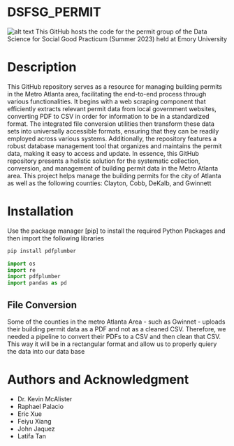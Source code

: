 # DSFSG_PERMIT
![alt text](https://1000logos.net/wp-content/uploads/2022/06/Emory-University-Logo.png)
This GitHub hosts the code for the permit group of the Data Science for Social Good Practicum (Summer 2023) held at Emory University

# Description
This GitHub repository serves as a resource for managing building permits in the Metro Atlanta area, facilitating the end-to-end process through various functionalities. It begins with a web scraping component that efficiently extracts relevant permit data from local government websites, converting PDF to CSV in order for information to be in a standardized format. The integrated file conversion utilities then transform these data sets into universally accessible formats, ensuring that they can be readily employed across various systems. Additionally, the repository features a robust database management tool that organizes and maintains the permit data, making it easy to access and update. In essence, this GitHub repository presents a holistic solution for the systematic collection, conversion, and management of building permit data in the Metro Atlanta area. This project helps manage the building permits for the city of Atlanta as well as the following counties: Clayton, Cobb, DeKalb, and Gwinnett

# Installation
Use the package manager [pip] to install the required Python Packages and then import the following libraries
```bash
pip install pdfplumber
```

```python
import os
import re
import pdfplumber
import pandas as pd
```

## File Conversion
Some of the counties in the metro Atlanta Area - such as Gwinnet - uploads their building permit data as a PDF and not as a cleaned CSV. Therefore, we needed a pipeline to convert their PDFs to a CSV and then clean that CSV. This way it will be in a rectangular format and allow us to properly quiery the data into our data base

# Authors and Acknowledgment
- Dr. Kevin McAlister
- Raphael Palacio
- Eric Xue
- Feiyu Xiang
- John Jaquez
- Latifa Tan
